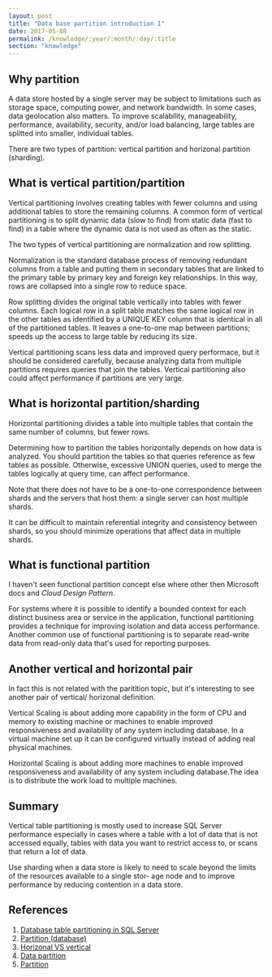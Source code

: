 ```yaml
---
layout: post
title: "Data base partition introduction I"
date: 2017-05-08
permalink: /knowledge/:year/:month/:day/:title
section: "knowledge"
---
```


## Why partition
A data store hosted by a single server may be subject to limitations such as storage space, computing power, and network bandwidth. In some cases, data geolocation also matters. To improve scalability, manageability, performance, availability, security, and/or load balancing, large tables are splitted into smaller, individual tables.

There are two types of partition: vertical partition and horizonal partition (sharding).

## What is vertical partition/partition
Vertical partitioning involves creating tables with fewer columns and using additional tables to store the remaining columns. A common form of vertical partitioning is to split dynamic data (slow to find) from static data (fast to find) in a table where the dynamic data is not used as often as the static.

The two types of vertical partitioning are normalization and row splitting. 

Normalization is the standard database process of removing redundant columns from a table and putting them in secondary tables that are linked to the primary table by primary key and foreign key relationships. In this way, rows are collapsed into a single row to reduce space.

Row splitting divides the original table vertically into tables with fewer columns. Each logical row in a split table matches the same logical row in the other tables as identified by a UNIQUE KEY column that is identical in all of the partitioned tables. It leaves a one-to-one map between partitions; speeds up the access to large table by reducing its size.

Vertical partitioning scans less data and improved query performace, but it should be considered carefully, because analyzing data from multiple partitions requires queries that join the tables. Vertical partitioning also could affect performance if partitions are very large.

## What is horizontal partition/sharding
Horizontal partitioning divides a table into multiple tables that contain the same number of columns, but fewer rows.

Determining how to partition the tables horizontally depends on how data is analyzed. You should partition the tables so that queries reference as few tables as possible. Otherwise, excessive UNION queries, used to merge the tables logically at query time, can affect performance.

Note that there does not have to be a one-to-one correspondence between shards and the servers that host them: a single server can host multiple shards.

It can be difficult to maintain referential integrity and consistency between shards, so you should minimize operations that affect data in multiple shards.

## What is functional partition
I haven't seen functional partition concept else where other then Microsoft docs and *Cloud Design Pattern*.

For systems where it is possible to identify a bounded context for each distinct business area or service in the application, functional partitioning provides a technique for improving isolation and data access performance. Another common use of functional partitioning is to separate read-write data from read-only data that's used for reporting purposes.

## Another vertical and horizontal pair
In fact this is not related with the paritition topic, but it's interesting to see another pair of vertical/ horizonal definition.

Vertical Scaling is about adding more capability in the form of CPU and memory to existing machine or machines to enable improved responsiveness and availability of any system including database. In a virtual machine set up it can be configured virtually instead of adding real physical machines.

Horizontal Scaling is about adding more machines to enable improved responsiveness and availability of any system including database.The idea is to distribute the work load to multiple machines.

## Summary
Vertical table partitioning is mostly used to increase SQL Server performance especially in cases where a table with a lot of data that is not accessed equally, tables with data you want to restrict access to, or scans that return a lot of data.

Use sharding when a data store is likely to need to scale beyond the limits of the resources available to a single stor- age node and to improve performance by reducing contention in a data store.

## References
1. [Database table partitioning in SQL Server](https://www.sqlshack.com/database-table-partitioning-sql-server/)
2. [Partition (database)](https://en.wikipedia.org/wiki/Partition_(database))
3. [Horizonal VS vertical](http://stackoverflow.com/questions/20388923/database-partitioning-horizontal-vs-vertical-difference-between-normalizatio)
4. [Data partition](https://docs.microsoft.com/en-us/azure/architecture/best-practices/data-partitioning)
5. [Partition](https://technet.microsoft.com/en-us/library/ms178148(v=sql.105).aspx)